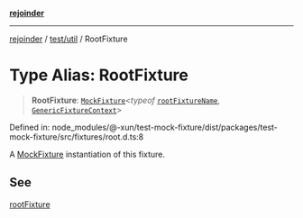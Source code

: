[**rejoinder**](../../../README.md)

***

[rejoinder](../../../README.md) / [test/util](../README.md) / RootFixture

# Type Alias: RootFixture

> **RootFixture**: [`MockFixture`](MockFixture.md)\<*typeof* [`rootFixtureName`](../variables/rootFixtureName.md), [`GenericFixtureContext`](GenericFixtureContext.md)\>

Defined in: node\_modules/@-xun/test-mock-fixture/dist/packages/test-mock-fixture/src/fixtures/root.d.ts:8

A [MockFixture](MockFixture.md) instantiation of this fixture.

## See

[rootFixture](../functions/rootFixture.md)

